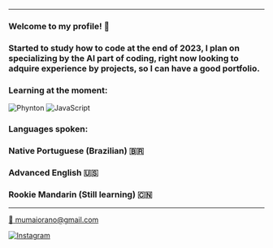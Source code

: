 __________________________________________________________________________________________________________________________________
### Welcome to my profile! :crown:
### Started to study how to code at the end of 2023, I plan on specializing by the AI part of coding, right now looking to adquire experience by projects, so I can have a good portfolio.

### Learning at the moment:

<img alt="Phynton" src="https://img.shields.io/badge/Python-3776AB?style=for-the-badge&logo=python&logoColor=white">
<img alt="JavaScript" src="https://img.shields.io/badge/JavaScript-F7DF1E?style=for-the-badge&logo=javascript&logoColor=black">

### Languages spoken:
### Native Portuguese (Brazilian) 🇧🇷
### Advanced English 🇺🇸
### Rookie Mandarin (Still learning) 🇨🇳
__________________________________________________________________________________________________________________________________
<a href="mailto:youremail@email.com"> :e-mail: mumaiorano@gmail.com </a>

[![Instagram](https://img.shields.io/badge/Instagram-E4405F?style=for-the-badge&logo=instagram&logoColor=white)](https://www.instagram.com/_murillom777/)
